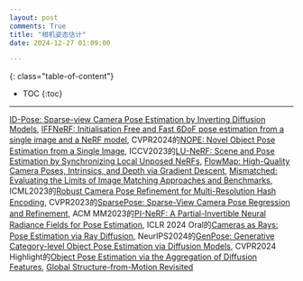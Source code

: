 ```yaml
---
layout: post
comments: True
title: "相机姿态估计"
date: 2024-12-27 01:09:00

---
```


<!--more-->

{: class="table-of-content"}
* TOC
{:toc}

---

[ID-Pose: Sparse-view Camera Pose Estimation by Inverting Diffusion Models](https://xt4d.github.io/id-pose-web/), [IFFNeRF: Initialisation Free and Fast 6DoF pose estimation from a single image and a NeRF model](https://mbortolon97.github.io/iffnerf/), CVPR2024的[NOPE: Novel Object Pose Estimation from a Single Image](https://github.com/nv-nguyen/nope), ICCV2023的[LU-NeRF: Scene and Pose Estimation by Synchronizing Local Unposed NeRFs](https://people.cs.umass.edu/~zezhoucheng/lu-nerf/), [FlowMap: High-Quality Camera Poses, Intrinsics, and Depth via Gradient Descent](https://cameronosmith.github.io/flowmap/), [Mismatched: Evaluating the Limits of Image Matching Approaches and Benchmarks](https://github.com/surgical-vision/colmap-match-converter), ICML2023的[Robust Camera Pose Refinement for Multi-Resolution Hash Encoding](https://openreview.net/pdf?id=O7lWozCqjT), CVPR2023的[SparsePose: Sparse-View Camera Pose Regression and Refinement](https://sparsepose.github.io/), ACM MM2023的[PI-NeRF: A Partial-Invertible Neural Radiance Fields for Pose Estimation](https://dl.acm.org/doi/pdf/10.1145/3581783.3612590), ICLR 2024 Oral的[Cameras as Rays: Pose Estimation via Ray Diffusion](https://jasonyzhang.com/RayDiffusion/), NeurIPS2024的[GenPose: Generative Category-level Object Pose Estimation via Diffusion Models](https://sites.google.com/view/genpose), CVPR2024 Highlight的[Object Pose Estimation via the Aggregation of Diffusion Features](https://github.com/Tianfu18/diff-feats-pose), [Global Structure-from-Motion Revisited](https://lpanaf.github.io/eccv24_glomap/)
